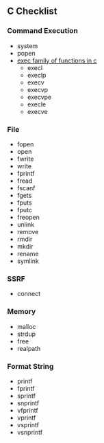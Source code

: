 ## C Checklist

### Command Execution

- system
- popen
- [exec family of functions in c](https://www.geeksforgeeks.org/exec-family-of-functions-in-c/)
  - execl
  - execlp
  - execv
  - execvp
  - execvpe
  - execle
  - execve

### File

- fopen
- open
- fwrite
- write
- fprintf
- fread
- fscanf
- fgets
- fputs
- fputc
- freopen
- unlink
- remove
- rmdir
- mkdir
- rename
- symlink

### SSRF

- connect

### Memory

- malloc
- strdup
- free
- realpath

### Format String 

- printf
- fprintf
- sprintf
- snprintf
- vfprintf
- vprintf
- vsprintf
- vsnprintf
